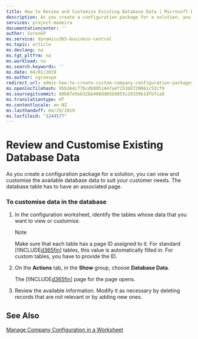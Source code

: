 ```yaml
---
title: How to Review and Customise Existing Database Data | Microsoft Docs
description: As you create a configuration package for a solution, you can view and customise the available database data to suit your customer needs. The database table has to have an associated page.
services: project-madeira
documentationcenter: ''
author: SorenGP
ms.service: dynamics365-business-central
ms.topic: article
ms.devlang: na
ms.tgt_pltfrm: na
ms.workload: na
ms.search.keywords: ''
ms.date: 04/01/2019
ms.author: sgroespe
redirect_url: admin-how-to-create-custom-company-configuration-packages
ms.openlocfilehash: 95b16dc77bcdb0051447a4f153dd720661c52cf9
ms.sourcegitcommit: 60b87e5eb32bb408dd65b9855c29159b1dfbfca8
ms.translationtype: HT
ms.contentlocale: en-NZ
ms.lasthandoff: 04/29/2019
ms.locfileid: "1244577"
---
```

# <a name="review-and-customize-existing-database-data"></a>Review and Customise Existing Database Data
As you create a configuration package for a solution, you can view and customise the available database data to suit your customer needs. The database table has to have an associated page.  

### <a name="to-customize-data-in-the-database"></a>To customise data in the database  

1.  In the configuration worksheet, identify the tables whose data that you want to view or customise.  

    > [!NOTE]  
    >  Make sure that each table has a page ID assigned to it. For standard [!INCLUDE[d365fin](includes/d365fin_md.md)] tables, this value is automatically filled in. For custom tables, you have to provide the ID.  

2.  On the **Actions** tab, in the **Show** group, choose **Database Data**.  

     The [!INCLUDE[d365fin](includes/d365fin_md.md)] page for the page opens.  

3.  Review the available information. Modify it as necessary by deleting records that are not relevant or by adding new ones.  

## <a name="see-also"></a>See Also  
 [Manage Company Configuration in a Worksheet](admin-how-to-manage-company-configuration-in-a-worksheet.md)
